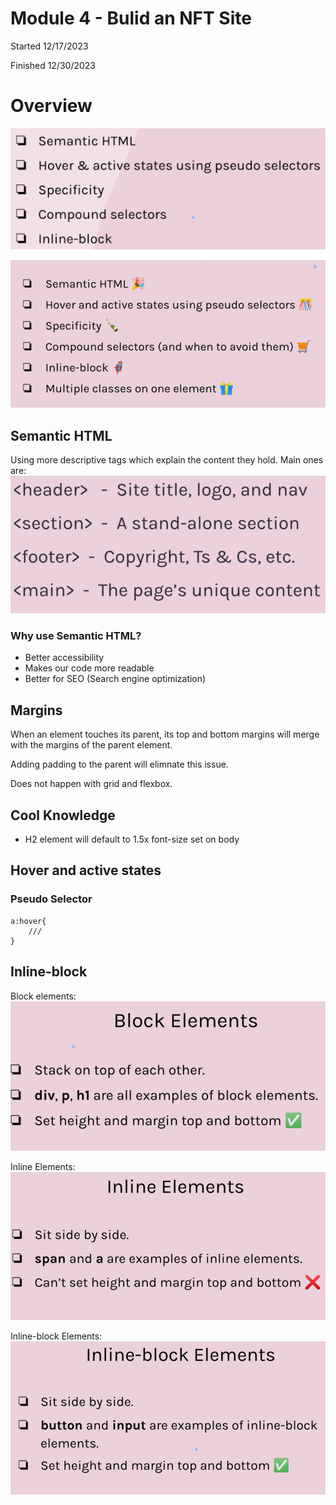# Module 4 - Bulid an NFT Site

Started 12/17/2023

Finished 12/30/2023
# Overview

![Alt text](image.png)

![Alt text](image-5.png)

## Semantic HTML

Using more descriptive tags which explain the content they hold. Main ones are:
![Alt text](image-1.png)

### Why use Semantic HTML?

- Better accessibility
- Makes our code more readable
- Better for SEO (Search engine optimization)

## Margins
When an element touches its parent, its top and bottom margins will merge with the margins of the parent element.

Adding padding to the parent will elimnate this issue.

Does not happen with grid and flexbox.

## Cool Knowledge

- H2 element will default to 1.5x font-size set on body

## Hover and active states

### Pseudo Selector
```
a:hover{
    ///
}

```

## Inline-block
Block elements:
![Alt text](image-2.png)

Inline Elements:
![Alt text](image-3.png)

Inline-block Elements:
![Alt text](image-4.png)

